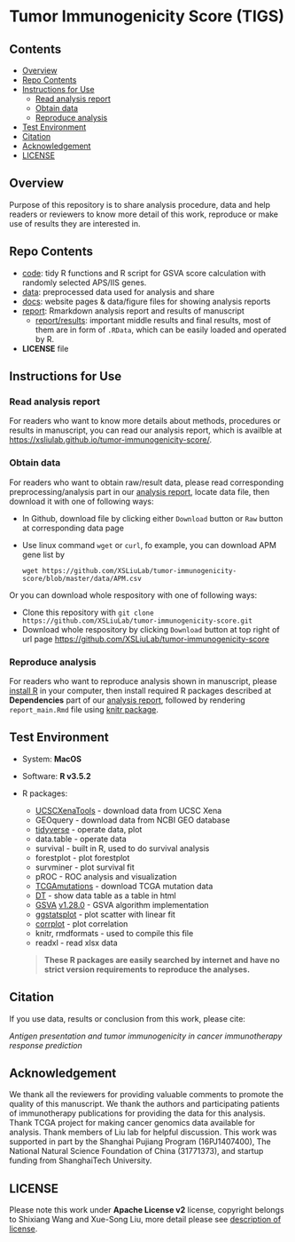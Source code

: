 # Tumor Immunogenicity Score (TIGS)

## Contents

* [Overview](#overview)
* [Repo Contents](#repo-contents)
* [Instructions for Use](#instructions-for-use)
  * [Read analysis report](#read-analysis-report)
  * [Obtain data](#obtain-data)
  * [Reproduce analysis](#reproduce-analysis)
* [Test Environment](#test-environment)
* [Citation](#citation)
* [Acknowledgement](#acknowledgement)
* [LICENSE](#license)

## Overview

Purpose of this repository is to share analysis procedure, data and help readers or reviewers to know more detail of this work, reproduce or make use of results they are interested in.

## Repo Contents

* [code](./code): tidy R functions and R script for  GSVA score calculation with randomly selected APS/IIS genes.
* [data](./data): preprocessed data used for analysis and share
* [docs](./docs): website pages & data/figure files for showing analysis reports
* [report](./report): Rmarkdown analysis report and results of manuscript
  * [report/results](./report/results): important middle results and final results, most of them are in form of `.RData`, which can be easily loaded and operated by R. 
* __LICENSE__ file 

## Instructions for Use

### Read analysis report

For readers who want to know more details about methods, procedures or results in manuscript, you can read our analysis report, which is availble at <https://xsliulab.github.io/tumor-immunogenicity-score/>. 

### Obtain data

For readers who want to obtain raw/result data, please read corresponding preprocessing/analysis part in our [analysis report](https://xsliulab.github.io/tumor-immunogenicity-score/), locate data file, then download it with one of following ways:

* In Github, download file by clicking either `Download` button or `Raw` button at corresponding data page

* Use linux command `wget` or `curl`, fo example, you can download APM gene list by

  `wget https://github.com/XSLiuLab/tumor-immunogenicity-score/blob/master/data/APM.csv`

Or you can download whole respository with one of following ways:

* Clone this repository with `git clone https://github.com/XSLiuLab/tumor-immunogenicity-score.git`
* Download whole respository by clicking `Download` button at top right of url page <https://github.com/XSLiuLab/tumor-immunogenicity-score>

### Reproduce analysis

For readers who want to reproduce analysis shown in manuscript, please [install R](https://cran.r-project.org) in your computer, then install required R packages described at __Dependencies__ part of our [analysis report](https://xsliulab.github.io/tumor-immunogenicity-score/), followed by rendering `report_main.Rmd` file using [knitr package](https://github.com/yihui/knitr).

## Test Environment

* System: __MacOS__

* Software: __R v3.5.2__

* R packages:

  * [UCSCXenaTools](https://github.com/ShixiangWang/UCSCXenaTools) - download data from UCSC Xena
  * GEOquery - download data from NCBI GEO database
  * [tidyverse](https://www.tidyverse.org/) - operate data, plot
  * data.table - operate data
  * survival - built in R, used to do survival analysis 
  * forestplot - plot forestplot
  * survminer - plot survival fit
  * pROC - ROC analysis and visualization
  * [TCGAmutations](https://github.com/PoisonAlien/TCGAmutations) - download TCGA mutation data
  * [DT](https://cran.r-project.org/web/packages/DT/index.html) - show data table as a table in html
  * [GSVA](https://github.com/rcastelo/GSVA) [v1.28.0](https://www.bioconductor.org/packages/3.7/bioc/html/GSVA.html) - GSVA algorithm implementation
  * [ggstatsplot](https://github.com/IndrajeetPatil/ggstatsplot) - plot scatter with linear fit
  * [corrplot](https://cran.r-project.org/web/packages/corrplot/) - plot correlation 
  * knitr, rmdformats - used to compile this file
  * readxl - read xlsx data

  > __These R packages are easily searched by internet and have no strict version requirements to reproduce the analyses.__

## Citation

If you use data, results or conclusion from this work, please cite:

*Antigen presentation and tumor immunogenicity in cancer immunotherapy response prediction*

## Acknowledgement

We thank all the reviewers for providing valuable comments to promote the quality of this manuscript. We thank the authors and participating patients of immunotherapy publications for providing the data for this analysis. Thank TCGA project for making cancer genomics data available for analysis. Thank members of Liu lab for helpful discussion. This work was supported in part by the Shanghai Pujiang Program (16PJ1407400), The National Natural Science Foundation of China (31771373), and startup funding from ShanghaiTech University.

## LICENSE

Please note this work under __Apache License v2__ license, copyright belongs to Shixiang Wang and Xue-Song Liu, more detail please see [description of license](LICENSE).
